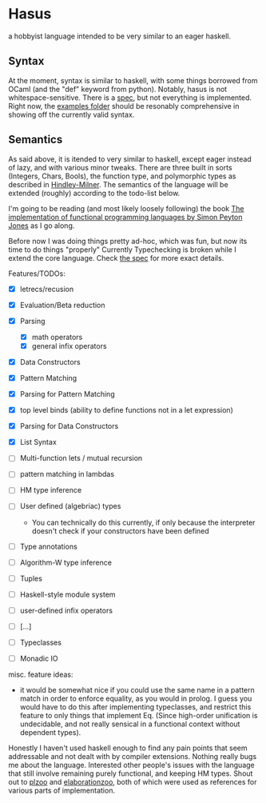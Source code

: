 # Hasus

a hobbyist language intended to be very similar to an eager haskell.

## Syntax
At the moment, syntax is similar to haskell, with some things borrowed from OCaml (and the "def" keyword from python).
Notably, hasus is not whitespace-sensitive.
There is a [spec](spec.md), but not everything is implemented. Right now, the [examples folder](examples/) should be resonably comprehensive in showing off the currently valid syntax.
## Semantics
As said above, it is itended to very similar to haskell,
except eager instead of lazy, and with various minor tweaks.
There are three built in sorts (Integers, Chars, Bools), the function type, and polymorphic types as described in [Hindley-Milner](https://en.wikipedia.org/wiki/Hindley–Milner_type_system).
The semantics of the language will be extended (roughly) according to the todo-list below.

I'm going to be reading (and most likely loosely following) the book [The implementation of functional programming languages by Simon Peyton Jones](https://www.microsoft.com/en-us/research/publication/the-implementation-of-functional-programming-languages/ )
as I go along.

Before now I was doing things pretty ad-hoc, which was fun, but now its time to do things "properly"
Currently Typechecking is broken while I extend the core language.
Check [the spec](spec.md) for more exact details.

Features/TODOs:
- [x] letrecs/recusion
- [x] Evaluation/Beta reduction
- [x] Parsing
  - [x] math operators
  - [x] general infix operators
- [x] Data Constructors
- [x] Pattern Matching
- [x] Parsing for Pattern Matching 
- [x] top level binds (ability to define functions not in a let expression)
- [x] Parsing for Data Constructors
- [x] List Syntax
- [ ] Multi-function lets / mutual recursion
- [ ] pattern matching in lambdas
- [ ] HM type inference
- [ ] User defined (algebriac) types
    - You can technically do this currently, if only because the interpreter doesn't check if your constructors have been defined
- [ ] Type annotations
- [ ] Algorithm-W type inference
- [ ] Tuples
- [ ] Haskell-style module system
- [ ] user-defined infix operators
- [ ] [...]
- [ ] Typeclasses 
- [ ] Monadic IO


misc. feature ideas:
  - it would be somewhat nice if you could use the same name in a pattern match in order to enforce equality, as you would in prolog.
    I guess you would have to do this after implementing typeclasses, and restrict this feature to only things that implement Eq.
    (Since high-order unification is undecidable, and not really sensical in a functional context without dependent types).

Honestly I haven't used haskell enough to find any pain points that seem addressable and not dealt with by compiler extensions. 
Nothing really bugs me about the language.
Interested other people's issues with the language that still involve remaining purely functional, and keeping HM types.
Shout out to [plzoo]( https://github.com/andrejbauer/plzoo ) and [elaborationzoo]( https://github.com/AndrasKovacs/elaboration-zoo ), both of which were used as references for various parts of implementation.


